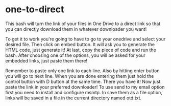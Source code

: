 # one-to-direct
This bash will turn the link of your files in One Drive to a direct link so that you can directly download them in whatever downloader you want!

To get it to work you're going to have to go to your onedrive and select your desired file. Then click on embed button. It will ask you to generate the HTML code, just generate it! At last, copy the piece of code and run the bash. After choosing one of the options, you will be asked for your embedded links, just paste them there! 

Remember to paste only one link to each line. Also by hitting enter button you will go to next line. When you are done entering them just hold the control button with D button at the same time. There you have it! Now just paste the link in your preferred downloader!
To use send to my email option first you need to install and configure msmtp.
In save them as a file option, links will be saved in a file in the current directory named otd.txt.
